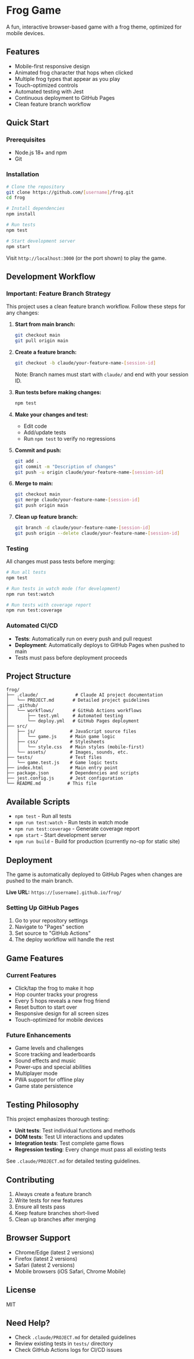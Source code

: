 # Frog Game

A fun, interactive browser-based game with a frog theme, optimized for mobile devices.

## Features

- Mobile-first responsive design
- Animated frog character that hops when clicked
- Multiple frog types that appear as you play
- Touch-optimized controls
- Automated testing with Jest
- Continuous deployment to GitHub Pages
- Clean feature branch workflow

## Quick Start

### Prerequisites

- Node.js 18+ and npm
- Git

### Installation

```bash
# Clone the repository
git clone https://github.com/[username]/frog.git
cd frog

# Install dependencies
npm install

# Run tests
npm test

# Start development server
npm start
```

Visit `http://localhost:3000` (or the port shown) to play the game.

## Development Workflow

### Important: Feature Branch Strategy

This project uses a clean feature branch workflow. Follow these steps for any changes:

1. **Start from main branch:**
   ```bash
   git checkout main
   git pull origin main
   ```

2. **Create a feature branch:**
   ```bash
   git checkout -b claude/your-feature-name-[session-id]
   ```
   Note: Branch names must start with `claude/` and end with your session ID.

3. **Run tests before making changes:**
   ```bash
   npm test
   ```

4. **Make your changes and test:**
   - Edit code
   - Add/update tests
   - Run `npm test` to verify no regressions

5. **Commit and push:**
   ```bash
   git add .
   git commit -m "Description of changes"
   git push -u origin claude/your-feature-name-[session-id]
   ```

6. **Merge to main:**
   ```bash
   git checkout main
   git merge claude/your-feature-name-[session-id]
   git push origin main
   ```

7. **Clean up feature branch:**
   ```bash
   git branch -d claude/your-feature-name-[session-id]
   git push origin --delete claude/your-feature-name-[session-id]
   ```

### Testing

All changes must pass tests before merging:

```bash
# Run all tests
npm test

# Run tests in watch mode (for development)
npm run test:watch

# Run tests with coverage report
npm run test:coverage
```

### Automated CI/CD

- **Tests**: Automatically run on every push and pull request
- **Deployment**: Automatically deploys to GitHub Pages when pushed to main
- Tests must pass before deployment proceeds

## Project Structure

```
frog/
├── .claude/              # Claude AI project documentation
│   └── PROJECT.md       # Detailed project guidelines
├── .github/
│   └── workflows/       # GitHub Actions workflows
│       ├── test.yml     # Automated testing
│       └── deploy.yml   # GitHub Pages deployment
├── src/
│   ├── js/             # JavaScript source files
│   │   └── game.js     # Main game logic
│   ├── css/            # Stylesheets
│   │   └── style.css   # Main styles (mobile-first)
│   └── assets/         # Images, sounds, etc.
├── tests/              # Test files
│   └── game.test.js    # Game logic tests
├── index.html          # Main entry point
├── package.json        # Dependencies and scripts
├── jest.config.js      # Jest configuration
└── README.md          # This file
```

## Available Scripts

- `npm test` - Run all tests
- `npm run test:watch` - Run tests in watch mode
- `npm run test:coverage` - Generate coverage report
- `npm start` - Start development server
- `npm run build` - Build for production (currently no-op for static site)

## Deployment

The game is automatically deployed to GitHub Pages when changes are pushed to the main branch.

**Live URL:** `https://[username].github.io/frog/`

### Setting Up GitHub Pages

1. Go to your repository settings
2. Navigate to "Pages" section
3. Set source to "GitHub Actions"
4. The deploy workflow will handle the rest

## Game Features

### Current Features
- Click/tap the frog to make it hop
- Hop counter tracks your progress
- Every 5 hops reveals a new frog friend
- Reset button to start over
- Responsive design for all screen sizes
- Touch-optimized for mobile devices

### Future Enhancements
- Game levels and challenges
- Score tracking and leaderboards
- Sound effects and music
- Power-ups and special abilities
- Multiplayer mode
- PWA support for offline play
- Game state persistence

## Testing Philosophy

This project emphasizes thorough testing:

- **Unit tests**: Test individual functions and methods
- **DOM tests**: Test UI interactions and updates
- **Integration tests**: Test complete game flows
- **Regression testing**: Every change must pass all existing tests

See `.claude/PROJECT.md` for detailed testing guidelines.

## Contributing

1. Always create a feature branch
2. Write tests for new features
3. Ensure all tests pass
4. Keep feature branches short-lived
5. Clean up branches after merging

## Browser Support

- Chrome/Edge (latest 2 versions)
- Firefox (latest 2 versions)
- Safari (latest 2 versions)
- Mobile browsers (iOS Safari, Chrome Mobile)

## License

MIT

## Need Help?

- Check `.claude/PROJECT.md` for detailed guidelines
- Review existing tests in `tests/` directory
- Check GitHub Actions logs for CI/CD issues
